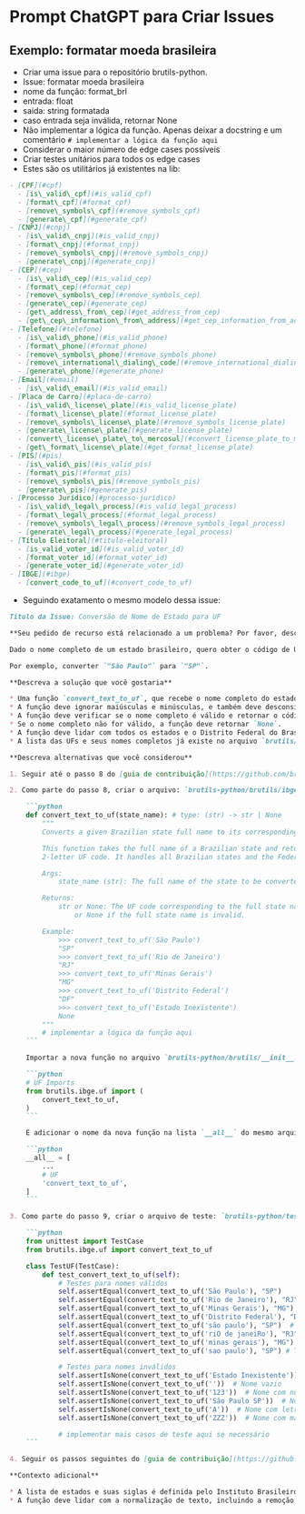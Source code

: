 # Prompt ChatGPT para Criar Issues

## Exemplo: formatar moeda brasileira

- Criar uma issue para o repositório brutils-python.
- Issue: formatar moeda brasileira
- nome da função: format_brl
- entrada: float
- saída: string formatada
- caso entrada seja inválida, retornar None
- Não implementar a lógica da função. Apenas deixar a docstring e um comentário `# implementar a lógica da função aqui`
- Considerar o maior número de edge cases possíveis
- Criar testes unitários para todos os edge cases
- Estes são os utilitários já existentes na lib:

```md
- [CPF](#cpf)
  - [is\_valid\_cpf](#is_valid_cpf)
  - [format\_cpf](#format_cpf)
  - [remove\_symbols\_cpf](#remove_symbols_cpf)
  - [generate\_cpf](#generate_cpf)
- [CNPJ](#cnpj)
  - [is\_valid\_cnpj](#is_valid_cnpj)
  - [format\_cnpj](#format_cnpj)
  - [remove\_symbols\_cnpj](#remove_symbols_cnpj)
  - [generate\_cnpj](#generate_cnpj)
- [CEP](#cep)
  - [is\_valid\_cep](#is_valid_cep)
  - [format\_cep](#format_cep)
  - [remove\_symbols\_cep](#remove_symbols_cep)
  - [generate\_cep](#generate_cep)
  - [get\_address\_from\_cep](#get_address_from_cep)
  - [get\_cep\_information\_from\_address](#get_cep_information_from_address)
- [Telefone](#telefone)
  - [is\_valid\_phone](#is_valid_phone)
  - [format\_phone](#format_phone)
  - [remove\_symbols\_phone](#remove_symbols_phone)
  - [remove\_international\_dialing\_code](#remove_international_dialing_code)
  - [generate\_phone](#generate_phone)
- [Email](#email)
  - [is\_valid\_email](#is_valid_email)
- [Placa de Carro](#placa-de-carro)
  - [is\_valid\_license\_plate](#is_valid_license_plate)
  - [format\_license\_plate](#format_license_plate)
  - [remove\_symbols\_license\_plate](#remove_symbols_license_plate)
  - [generate\_license\_plate](#generate_license_plate)
  - [convert\_license\_plate\_to\_mercosul](#convert_license_plate_to_mercosul)
  - [get\_format\_license\_plate](#get_format_license_plate)
- [PIS](#pis)
  - [is\_valid\_pis](#is_valid_pis)
  - [format\_pis](#format_pis)
  - [remove\_symbols\_pis](#remove_symbols_pis)
  - [generate\_pis](#generate_pis)
- [Processo Jurídico](#processo-jurídico)
  - [is\_valid\_legal\_process](#is_valid_legal_process)
  - [format\_legal\_process](#format_legal_process)
  - [remove\_symbols\_legal\_process](#remove_symbols_legal_process)
  - [generate\_legal\_process](#generate_legal_process)
- [Título Eleitoral](#titulo-eleitoral)
  - [is_valid_voter_id](#is_valid_voter_id)
  - [format_voter_id](#format_voter_id)
  - [generate_voter_id](#generate_voter_id)
- [IBGE](#ibge)
  - [convert_code_to_uf](#convert_code_to_uf)
```

- Seguindo exatamento o mesmo modelo dessa issue:

```md
Título da Issue: Conversão de Nome de Estado para UF

**Seu pedido de recurso está relacionado a um problema? Por favor, descreva.**

Dado o nome completo de um estado brasileiro, quero obter o código de Unidade Federativa (UF) correspondente. Isso é útil para conversão de nomes completos de estados em siglas utilizadas em sistemas e documentos.

Por exemplo, converter `"São Paulo"` para `"SP"`.

**Descreva a solução que você gostaria**

* Uma função `convert_text_to_uf`, que recebe o nome completo do estado (string) e retorna o código UF correspondente.
* A função deve ignorar maiúsculas e minúsculas, e também deve desconsiderar acentos e o caractere especial ç (considerando c também).
* A função deve verificar se o nome completo é válido e retornar o código UF correspondente.
* Se o nome completo não for válido, a função deve retornar `None`.
* A função deve lidar com todos os estados e o Distrito Federal do Brasil.
* A lista das UFs e seus nomes completos já existe no arquivo `brutils/data/enums/uf.py`. Ela deve ser reutilizada.

**Descreva alternativas que você considerou**

1. Seguir até o passo 8 do [guia de contribuição](https://github.com/brazilian-utils/brutils-python/blob/main/CONTRIBUTING.md#primeira-contribui%C3%A7%C3%A3o).

2. Como parte do passo 8, criar o arquivo: `brutils-python/brutils/ibge/uf.py`.

    ```python
    def convert_text_to_uf(state_name): # type: (str) -> str | None
        """
        Converts a given Brazilian state full name to its corresponding UF code.

        This function takes the full name of a Brazilian state and returns the corresponding
        2-letter UF code. It handles all Brazilian states and the Federal District.

        Args:
            state_name (str): The full name of the state to be converted.

        Returns:
            str or None: The UF code corresponding to the full state name,
                or None if the full state name is invalid.

        Example:
            >>> convert_text_to_uf('São Paulo')
            "SP"
            >>> convert_text_to_uf('Rio de Janeiro')
            "RJ"
            >>> convert_text_to_uf('Minas Gerais')
            "MG"
            >>> convert_text_to_uf('Distrito Federal')
            "DF"
            >>> convert_text_to_uf('Estado Inexistente')
            None
        """
        # implementar a lógica da função aqui
    ```

    Importar a nova função no arquivo `brutils-python/brutils/__init__.py`:

    ```python
    # UF Imports
    from brutils.ibge.uf import (
        convert_text_to_uf,
    )
    ```

    E adicionar o nome da nova função na lista `__all__` do mesmo arquivo `brutils-python/brutils/__init__.py`:

    ```python
    __all__ = [
        ...
        # UF
        'convert_text_to_uf',
    ]
    ```

3. Como parte do passo 9, criar o arquivo de teste: `brutils-python/tests/test_uf.py`.

    ```python
    from unittest import TestCase
    from brutils.ibge.uf import convert_text_to_uf

    class TestUF(TestCase):
        def test_convert_text_to_uf(self):
            # Testes para nomes válidos
            self.assertEqual(convert_text_to_uf('São Paulo'), "SP")
            self.assertEqual(convert_text_to_uf('Rio de Janeiro'), "RJ")
            self.assertEqual(convert_text_to_uf('Minas Gerais'), "MG")
            self.assertEqual(convert_text_to_uf('Distrito Federal'), "DF")
            self.assertEqual(convert_text_to_uf('são paulo'), "SP")  # Teste com minúsculas
            self.assertEqual(convert_text_to_uf('riO de janeiRo'), "RJ")  # Teste com misturas de maiúsculas e minúsculas
            self.assertEqual(convert_text_to_uf('minas gerais'), "MG")  # Teste com minúsculas
            self.assertEqual(convert_text_to_uf('sao paulo'), "SP") # Teste sem acento

            # Testes para nomes inválidos
            self.assertIsNone(convert_text_to_uf('Estado Inexistente'))  # Nome não existe
            self.assertIsNone(convert_text_to_uf(''))  # Nome vazio
            self.assertIsNone(convert_text_to_uf('123'))  # Nome com números
            self.assertIsNone(convert_text_to_uf('São Paulo SP'))  # Nome com sigla incluída
            self.assertIsNone(convert_text_to_uf('A'))  # Nome com letra não mapeada
            self.assertIsNone(convert_text_to_uf('ZZZ'))  # Nome com mais de 2 letras

            # implementar mais casos de teste aqui se necessário
    ```

4. Seguir os passos seguintes do [guia de contribuição](https://github.com/brazilian-utils/brutils-python/blob/main/CONTRIBUTING.md#primeira-contribui%C3%A7%C3%A3o).

**Contexto adicional**

* A lista de estados e suas siglas é definida pelo Instituto Brasileiro de Geografia e Estatística (IBGE). Para mais detalhes, consulte o [site do IBGE](https://atendimento.tecnospeed.com.br/hc/pt-br/articles/360021494734-Tabela-de-C%C3%B3digo-de-UF-do-IBGE).
* A função deve lidar com a normalização de texto, incluindo a remoção de acentos e a conversão para minúsculas para garantir que o texto seja comparado de forma consistente.
```

